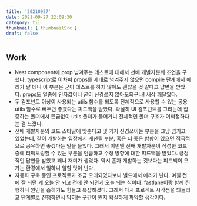 ```yaml
---
title: '20210927'
date: 2021-09-27 22:09:30
category: til
thumbnail: { thumbnailSrc }
draft: false
---
```


## Work

- Nest component에 prop 넘겨주는 테스트에 대해서 선배 개발자분께 조언을 구했다. typescript로 어차피 props를 제대로 넘겨주지 않으면 compile 단계에서 에러가 날 테니 이 부분은 굳이 테스트를 하지 않아도 괜찮을 것 같다고 답변을 받았다. props도 일종에 인자값이니 굳이 신경쓰지 않아도되구나! 새삼 깨달았다.
- 두 컴포넌트 이상이 사용되는 utils 함수를 되도록 전체적으로 사용할 수 있는 공용 utils 함수로 빼두면 좋겠다는 피드백을 받았다. 확실히 UI 컴포넌트를 그리는데 집중하는 폴더에서 뜬금없이 utils 폴더가 들어가니 전체적인 폴더 구조가 어쩌정하다는 걸 느꼈다.
- 선배 개발자분의 코드 스타일에 맞춘다고 몇 가지 신경쓰이는 부분을 그냥 넘기고 있었는데, 같이 개발하는 입장에서 개선될 부분, 혹은 더 좋은 방향이 있으면 적극적으로 공유하면 좋겠다는 말을 들었다. 그래서 이번엔 선배 개발자분이 작성한 코드 중에 리팩토링할 수 있는 부분을 언급하고 수정 방향에 대한 피드백을 받았다. 긍정적인 답변을 받았고 꽤나 재미가 생겼다. 역시 혼자 개발하는 것보다는 피드백이 오가는 환경에서 일하니 일할 맛이 난다.
- 자동화 구축 중인 프로젝트가 조금 오래되었다보니 빌드에서 에러가 난다. 며칠 전에 잘 되던 게 오늘 안 되고 전에 안 되던게 오늘 되는 식이다. fastlane이랑 함께 진행하니 원인을 좁히기도 힘들고 복잡해졌다. 그래서 다시 프로젝트 시작점을 되돌리고 단계별로 진행하면서 막히는 구간이 뭔지 확실하게 파악할 생각이다.
